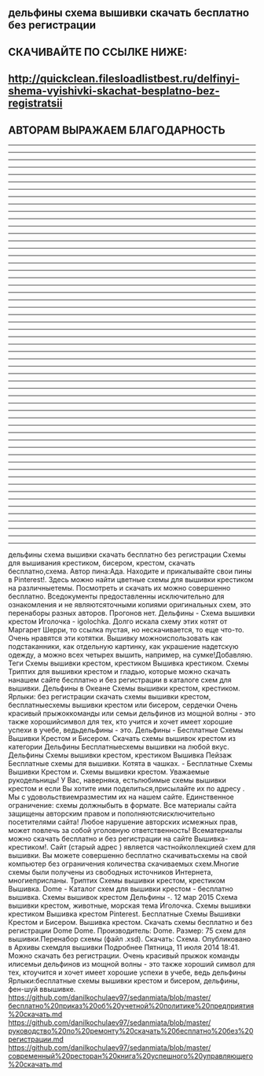дельфины схема вышивки скачать бесплатно без регистрации
--------------------------------------------------
СКАЧИВАЙТЕ ПО ССЫЛКЕ НИЖЕ:
--------------------------------------------------
http://quickclean.filesloadlistbest.ru/delfinyi-shema-vyishivki-skachat-besplatno-bez-registratsii
--------------------------------------------------
АВТОРАМ ВЫРАЖАЕМ БЛАГОДАРНОСТЬ
--------------------------------------------------
--------------------------------------------------
--------------------------------------------------
--------------------------------------------------
--------------------------------------------------
--------------------------------------------------
--------------------------------------------------
--------------------------------------------------
--------------------------------------------------
--------------------------------------------------
--------------------------------------------------
--------------------------------------------------
--------------------------------------------------
--------------------------------------------------
--------------------------------------------------
--------------------------------------------------
--------------------------------------------------
--------------------------------------------------
--------------------------------------------------
--------------------------------------------------
--------------------------------------------------
--------------------------------------------------
--------------------------------------------------
--------------------------------------------------
--------------------------------------------------
--------------------------------------------------
--------------------------------------------------
--------------------------------------------------
--------------------------------------------------
--------------------------------------------------
--------------------------------------------------
--------------------------------------------------
--------------------------------------------------
--------------------------------------------------
--------------------------------------------------
--------------------------------------------------
--------------------------------------------------
--------------------------------------------------
--------------------------------------------------
--------------------------------------------------
--------------------------------------------------
--------------------------------------------------
--------------------------------------------------
--------------------------------------------------
--------------------------------------------------
--------------------------------------------------
--------------------------------------------------
--------------------------------------------------
--------------------------------------------------
--------------------------------------------------
--------------------------------------------------
--------------------------------------------------
--------------------------------------------------
--------------------------------------------------
--------------------------------------------------
--------------------------------------------------
дельфины схема вышивки скачать бесплатно без регистрации Схемы для вышивания крестиком, бисером, крестом, скачать бесплатно,схема. Автор пина:Ада. Находите и прикалывайте свои пины в Pinterest!. Здесь можно найти цветные схемы для вышивки крестиком на различныетемы. Посмотреть и скачать их можно совершенно бесплатно. Вседокументы предоставленны исключительно для ознакомления и не являютсяточными копиями оригинальных схем, это перенаборы разных авторов. Прогонов нет. Дельфины - Схема вышивки крестом  Иголочка - igolochka. Долго искала схему этих котят от Маргарет Шерри, то ссылка пустая, но нескачивается, то еще что-то. Очень нравятся эти котятки. Вышивку можноиспользовать как подстаканники, как отдельную картинку, как украшение надетскую одежду, а можно всех четырех вышить, например, на сумке!Добавляю. Теги  Схемы вышивки крестом, крестиком  Вышивка крестиком. Схемы Триптих для вышивки крестом и гладью, которые можно скачать нанашем сайте бесплатно и без регистрации в каталоге схем для вышивки. Дельфины в Океане  Схемы вышивки крестом, крестиком. Ярлыки: без регистрации скачать схемы вышивки крестом, бесплатныесхемы вышивки крестом или бисером, сердечки  Очень красивый прыжоккоманды или семьи дельфинов из мощной волны - это также хорошийсимвол для тех, кто учится и хочет имеет хорошие успехи в учебе, ведьдельфины - это. Дельфины - Бесплатные Схемы Вышивки Крестом и Бисером. Скачать схемы вышивок крестом из категории Дельфины  Бесплатныесхемы вышивки на любой вкус. Дельфины  Схемы вышивки крестом, крестиком  Вышивка
Пейзаж  Бесплатные схемы для вышивки. Котята в чашках. - Бесплатные Схемы Вышивки Крестом и. Схемы вышивки крестом. Уважаемые рукодельницы! У Вас, наверняка, естьлюбимые схемы вышивки крестом и если Вы хотите ими поделиться,присылайте их по адресу . Мы с удовольствиемразместим их на нашем сайте. Единственное ограничение: схемы должныбыть в формате. Все материалы сайта защищены авторским правом и пополняютсяисключительно посетителями сайта! Любое нарушение авторских исмежных прав, может повлечь за собой уголовную ответственность! Всематериалы можно скачать бесплатно и без регистрации на сайте Вышивка-крестиком!. Сайт  (старый адрес ) является частнойколлекцией схем для вышивки. Вы можете совершенно бесплатно скачиватьсхемы на свой компьютер без ограничения количества скачиваемых схем.Многие схемы были получены из свободных источников Интернета, многиеприсланы. Триптих  Схемы вышивки крестом, крестиком  Вышивка. Dome - Каталог схем для вышивки крестом - бесплатно вышивка. Схемы вышивок крестом Дельфины -. 12 мар 2015  Схема вышивки крестом, животные, морская тема  Иголочка. Схемы вышивки крестиком  Вышивка крестом  Pinterest. Бесплатные Схемы Вышивки Крестом и Бисером. Вышивка крестом. Скачать схемы бесплатно и без регистрации
Dome  Dome. Производитель: Dome. Размер: 75 схем для вышивки.Перенабор схемы (файл .xsd). Скачать: Схема. Опубликовано в Архивы схемдля вышивки  Подробнее  Пятница, 11 июля 2014 18:41. Можно скачать без регистрации.  Очень красивый прыжок команды илисемьи дельфинов из мощной волны - это также хороший символ для тех, ктоучится и хочет имеет хорошие успехи в учебе, ведь дельфины  Ярлыки:бесплатные схемы вышивки крестом и бисером, дельфины, фен-шуй ввышивке.
https://github.com/danilkochulaev97/sedanmiata/blob/master/бесплатно%20приказ%20об%20учетной%20политике%20предприятия%20скачать.md
https://github.com/danilkochulaev97/sedanmiata/blob/master/руководство%20по%20ремонту%20скачать%20бесплатно%20без%20регистрации.md
https://github.com/danilkochulaev97/sedanmiata/blob/master/современный%20ресторан%20книга%20успешного%20управляющего%20скачать.md